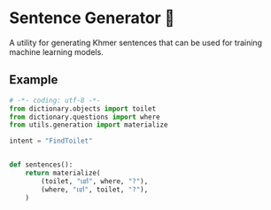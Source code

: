 # Sentence Generator 🐍

A utility for generating Khmer sentences that can be used for training machine learning models.

## Example

```python
# -*- coding: utf-8 -*-
from dictionary.objects import toilet
from dictionary.questions import where
from utils.generation import materialize

intent = "FindToilet"


def sentences():
    return materialize(
        (toilet, "នៅ", where, "?"),
        (where, "ទៅ", toilet, "?"),
    )
```
